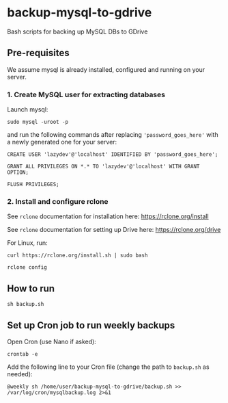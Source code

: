 # backup-mysql-to-gdrive

Bash scripts for backing up MySQL DBs to GDrive

## Pre-requisites

We assume mysql is already installed, configured and running on your server.

### 1. Create MySQL user for extracting databases

Launch mysql:
```
sudo mysql -uroot -p
```
and run the following commands after replacing `'password_goes_here'` with a newly generated one for your server:

```
CREATE USER 'lazydev'@'localhost' IDENTIFIED BY 'password_goes_here';

GRANT ALL PRIVILEGES ON *.* TO 'lazydev'@'localhost' WITH GRANT OPTION;

FLUSH PRIVILEGES;
```

### 2. Install and configure rclone

See `rclone` documentation for installation here: https://rclone.org/install

See `rclone` documentation for setting up Drive here: https://rclone.org/drive

For Linux, run:
```
curl https://rclone.org/install.sh | sudo bash

rclone config
```

## How to run

```
sh backup.sh
```

## Set up Cron job to run weekly backups

Open Cron (use Nano if asked):
```
crontab -e
```

Add the following line to your Cron file (change the path to `backup.sh` as needed):
```
@weekly sh /home/user/backup-mysql-to-gdrive/backup.sh >> /var/log/cron/mysqlbackup.log 2>&1
```
